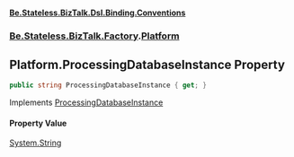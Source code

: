 #### [Be.Stateless.BizTalk.Dsl.Binding.Conventions](README.md 'README')
### [Be.Stateless.BizTalk.Factory](Be.Stateless.BizTalk.Factory.md 'Be.Stateless.BizTalk.Factory').[Platform](Platform.md 'Be.Stateless.BizTalk.Factory.Platform')

## Platform.ProcessingDatabaseInstance Property

```csharp
public string ProcessingDatabaseInstance { get; }
```

Implements [ProcessingDatabaseInstance](IProvideDatabaseNames.ProcessingDatabaseInstance.md 'Be.Stateless.BizTalk.Dsl.Environment.Settings.Convention.IProvideDatabaseNames.ProcessingDatabaseInstance')

#### Property Value
[System.String](https://docs.microsoft.com/en-us/dotnet/api/System.String 'System.String')